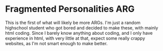 <!DOCTYPE html>
<html>
<body>

<h1>Fragmented Personalities ARG</h1>

<p>This is the first of what will likely be more ARGs. I'm just a random highschool student who got bored and decided to make these, with mainly html coding. Since I barely know anything about coding, and I only have experience in html, with very little at that, expect some really crappy websites, as I'm not smart enough to make better.</p>

</body>
</html>
